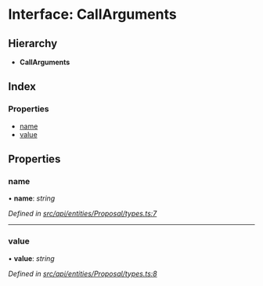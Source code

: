 # Interface: CallArguments

## Hierarchy

* **CallArguments**

## Index

### Properties

* [name](callarguments.md#name)
* [value](callarguments.md#value)

## Properties

###  name

• **name**: *string*

*Defined in [src/api/entities/Proposal/types.ts:7](https://github.com/PolymathNetwork/polymesh-sdk/blob/0fbd815/src/api/entities/Proposal/types.ts#L7)*

___

###  value

• **value**: *string*

*Defined in [src/api/entities/Proposal/types.ts:8](https://github.com/PolymathNetwork/polymesh-sdk/blob/0fbd815/src/api/entities/Proposal/types.ts#L8)*

